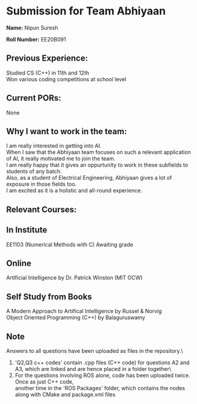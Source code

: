 **Submission for Team Abhiyaan**
==================================

**Name:**
Nipun Suresh

**Roll Number:**
EE20B091

**Previous Experience:**
----------------------- 
Studied CS (C++) in 11th and 12th\
Won various coding competitions at school level

**Current PORs:**
-----------------
None

**Why I want to work in the team:**
------------------------------------
I am really interested in getting into AI.\
When I saw that the Abhiyaan team focuses on such a relevant application of AI, it really motivated me to join the team.\
I am really happy that it gives an oppurtunity to work in these subfields to students of any batch.\
Also, as a student of Electrical Engineering, Abhiyaan gives a lot of exposure in those fields too.\
I am excited as it is a holistic and all-round experience.

**Relevant Courses:**
---------------------
In Institute
---------------
EE1103 (Numerical Methods with C)
Awaiting grade

Online
-------
Artificial Intelligence by Dr. Patrick Winston (MIT OCW)

Self Study from Books
----------------------
A Modern Approach to Artifical Intelligence by Russel & Norvig\
Object Oriented Programming (C++) by Balaguruswamy

Note
-------------
Answers to all questions have been uploaded as files in the repository.\
1. 'Q2,Q3 c++ codes' contain .cpp files (C++ code) for questions A2 and A3, which are linked and are hence placed in a folder together\
2. For the questions involving ROS alone, code has been uploaded twice. Once as just C++ code,\
another time in the 'ROS Packages' folder, which contains the nodes along with CMake and package.xml files
